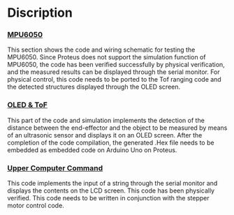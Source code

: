 # Discription
### [MPU6050](MPU6050)
This section shows the code and wiring schematic for testing the MPU6050. Since Proteus does not support the simulation function of MPU6050, the code has been verified successfully by physical verification, and the measured results can be displayed through the serial monitor. For physical control, this code needs to be ported to the Tof ranging code and the detected structures displayed through the OLED screen.

### [OLED & ToF](OLED+ToF)
This part of the code and simulation implements the detection of the distance between the end-effector and the object to be measured by means of an ultrasonic sensor and displays it on an OLED screen.
After the completion of the code compilation, the generated .Hex file needs to be embedded as embedded code on Arduino Uno on Proteus.

### [Upper Computer Command](Upper-computer-command-communication)
This code implements the input of a string through the serial monitor and displays the contents on the LCD screen. This code has been physically verified. This code needs to be written in conjunction with the stepper motor control code.
